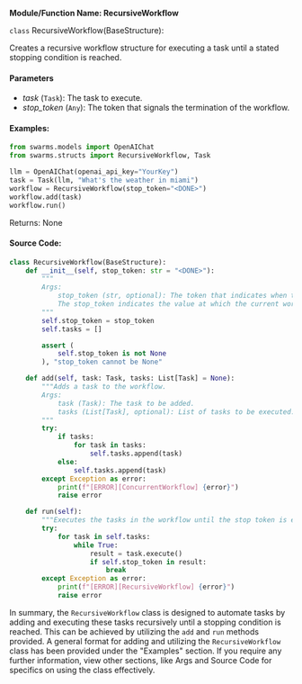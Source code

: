 **Module/Function Name: RecursiveWorkflow**

`class` RecursiveWorkflow(BaseStructure):

Creates a recursive workflow structure for executing a task until a stated stopping condition is reached. 

#### Parameters
* *task* (`Task`): The task to execute.
* *stop_token* (`Any`): The token that signals the termination of the workflow.

#### Examples:
```python
from swarms.models import OpenAIChat
from swarms.structs import RecursiveWorkflow, Task

llm = OpenAIChat(openai_api_key="YourKey")
task = Task(llm, "What's the weather in miami")
workflow = RecursiveWorkflow(stop_token="<DONE>")
workflow.add(task)
workflow.run()
```

Returns: None

#### Source Code:

```python
class RecursiveWorkflow(BaseStructure):
    def __init__(self, stop_token: str = "<DONE>"):
        """
        Args:
            stop_token (str, optional): The token that indicates when to stop the workflow. Default is "<DONE>". 
            The stop_token indicates the value at which the current workflow is finished. 
        """
        self.stop_token = stop_token
        self.tasks = []

        assert (
            self.stop_token is not None
        ), "stop_token cannot be None"

    def add(self, task: Task, tasks: List[Task] = None):
        """Adds a task to the workflow. 
        Args:
            task (Task): The task to be added.
            tasks (List[Task], optional): List of tasks to be executed. 
        """
        try:
            if tasks:
                for task in tasks:
                    self.tasks.append(task)
            else:
                self.tasks.append(task)
        except Exception as error:
            print(f"[ERROR][ConcurrentWorkflow] {error}")
            raise error

    def run(self):
        """Executes the tasks in the workflow until the stop token is encountered"""
        try:
            for task in self.tasks:
                while True:
                    result = task.execute()
                    if self.stop_token in result:
                        break
        except Exception as error:
            print(f"[ERROR][RecursiveWorkflow] {error}")
            raise error
```

In summary, the `RecursiveWorkflow` class is designed to automate tasks by adding and executing these tasks recursively until a stopping condition is reached. This can be achieved by utilizing the `add` and `run` methods provided. A general format for adding and utilizing the `RecursiveWorkflow` class has been provided under the "Examples" section. If you require any further information, view other sections, like Args and Source Code for specifics on using the class effectively.

